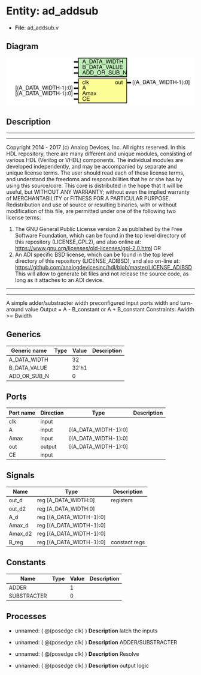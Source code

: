 # Entity: ad_addsub

- **File**: ad_addsub.v
## Diagram

![Diagram](ad_addsub.svg "Diagram")
## Description

***************************************************************************
 ***************************************************************************
 Copyright 2014 - 2017 (c) Analog Devices, Inc. All rights reserved.
 In this HDL repository, there are many different and unique modules, consisting
 of various HDL (Verilog or VHDL) components. The individual modules are
 developed independently, and may be accompanied by separate and unique license
 terms.
 The user should read each of these license terms, and understand the
 freedoms and responsibilities that he or she has by using this source/core.
 This core is distributed in the hope that it will be useful, but WITHOUT ANY
 WARRANTY; without even the implied warranty of MERCHANTABILITY or FITNESS FOR
 A PARTICULAR PURPOSE.
 Redistribution and use of source or resulting binaries, with or without modification
 of this file, are permitted under one of the following two license terms:
   1. The GNU General Public License version 2 as published by the
      Free Software Foundation, which can be found in the top level directory
      of this repository (LICENSE_GPL2), and also online at:
      <https://www.gnu.org/licenses/old-licenses/gpl-2.0.html>
 OR
   2. An ADI specific BSD license, which can be found in the top level directory
      of this repository (LICENSE_ADIBSD), and also on-line at:
      https://github.com/analogdevicesinc/hdl/blob/master/LICENSE_ADIBSD
      This will allow to generate bit files and not release the source code,
      as long as it attaches to an ADI device.
 ***************************************************************************
 ***************************************************************************
 A simple adder/substracter width preconfigured input ports width and turn-around value
 Output = A - B_constant or A + B_constant
 Constraints: Awidth >= Bwidth
 
## Generics

| Generic name | Type | Value | Description |
| ------------ | ---- | ----- | ----------- |
| A_DATA_WIDTH |      | 32    |             |
| B_DATA_VALUE |      | 32'h1 |             |
| ADD_OR_SUB_N |      | 0     |             |
## Ports

| Port name | Direction | Type                 | Description |
| --------- | --------- | -------------------- | ----------- |
| clk       | input     |                      |             |
| A         | input     | [(A_DATA_WIDTH-1):0] |             |
| Amax      | input     | [(A_DATA_WIDTH-1):0] |             |
| out       | output    | [(A_DATA_WIDTH-1):0] |             |
| CE        | input     |                      |             |
## Signals

| Name    | Type                         | Description    |
| ------- | ---------------------------- | -------------- |
| out_d   | reg     [A_DATA_WIDTH:0]     | registers      |
| out_d2  | reg     [A_DATA_WIDTH:0]     |                |
| A_d     | reg     [(A_DATA_WIDTH-1):0] |                |
| Amax_d  | reg     [(A_DATA_WIDTH-1):0] |                |
| Amax_d2 | reg     [(A_DATA_WIDTH-1):0] |                |
| B_reg   | reg     [(A_DATA_WIDTH-1):0] | constant regs  |
## Constants

| Name        | Type | Value | Description |
| ----------- | ---- | ----- | ----------- |
| ADDER       |      | 1     |             |
| SUBSTRACTER |      | 0     |             |
## Processes
- unnamed: ( @(posedge clk) )
**Description**
latch the inputs

- unnamed: ( @(posedge clk) )
**Description**
ADDER/SUBSTRACTER

- unnamed: ( @(posedge clk) )
**Description**
Resolve

- unnamed: ( @(posedge clk) )
**Description**
output logic

